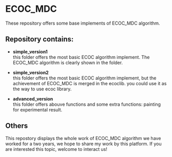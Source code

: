 
# ECOC_MDC

These repository offers some base implements of ECOC_MDC algorithm. 

## Repository contains:
- **simple_version1**    
    this folder offers the most basic ECOC algorithm implement. The ECOC_MDC algorithm is clearly shown in the folder.

- **simple_version2**     
    this folder offers the most basic ECOC algorithm implement, but the achievement of ECOC_MDC is merged in the ecoclib. you could use it as the way to use ecoc library.

- **advanced_version**     
    this folder offers abouve functions and some extra functions: painting for experimental result.

## Others
This repostory displays the whole work of ECOC_MDC algorithm we have worked for a two years, we hope to share my work by this platform. If you are interested this topic, welcome to interact us!
  
  

